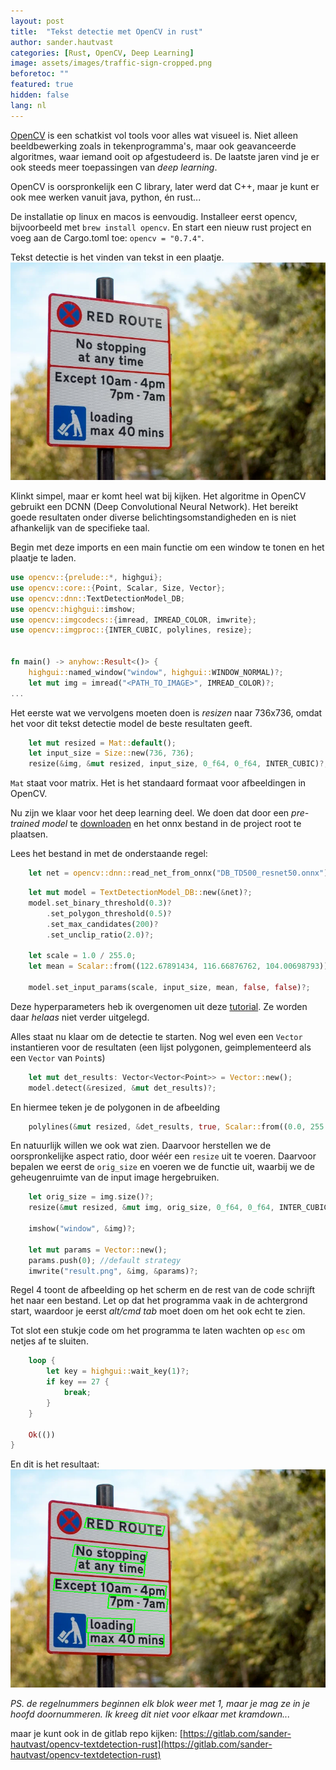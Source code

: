 ```yaml
---
layout: post
title:  "Tekst detectie met OpenCV in rust"
author: sander.hautvast
categories: [Rust, OpenCV, Deep Learning]
image: assets/images/traffic-sign-cropped.png
beforetoc: ""
featured: true
hidden: false
lang: nl
---
```

[OpenCV](https://opencv.org/) is een schatkist vol tools voor alles wat visueel is. Niet alleen beeldbewerking zoals in tekenprogramma's, maar ook geavanceerde algoritmes, waar iemand ooit op afgestudeerd is. De laatste jaren vind je er ook steeds meer toepassingen van _deep learning_. 

OpenCV is oorspronkelijk een C library, later werd dat C++, maar je kunt er ook mee werken vanuit java, python, én rust...

De installatie op linux en macos is eenvoudig. Installeer eerst opencv, bijvoorbeeld met `brew install opencv`. En start een nieuw rust project en voeg aan de Cargo.toml toe: `opencv = "0.7.4"`. 

Tekst detectie is het vinden van tekst in een plaatje. 
![plaatje](/assets/images/traffic-sign.png)

Klinkt simpel, maar er komt heel wat bij kijken. Het algoritme in OpenCV gebruikt een DCNN (Deep Convolutional Neural Network). Het bereikt goede resultaten onder diverse belichtingsomstandigheden en is niet afhankelijk van de specifieke taal. 

Begin met deze imports en een main functie om een window te tonen en het plaatje te laden.
```rust
use opencv::{prelude::*, highgui};
use opencv::core::{Point, Scalar, Size, Vector};
use opencv::dnn::TextDetectionModel_DB;
use opencv::highgui::imshow;
use opencv::imgcodecs::{imread, IMREAD_COLOR, imwrite};
use opencv::imgproc::{INTER_CUBIC, polylines, resize};


fn main() -> anyhow::Result<()> {
    highgui::named_window("window", highgui::WINDOW_NORMAL)?;
    let mut img = imread("<PATH_TO_IMAGE>", IMREAD_COLOR)?;
...
```

Het eerste wat we vervolgens moeten doen is _resizen_ naar 736x736, omdat het voor dit tekst detectie model de beste resultaten geeft.

```rust
    let mut resized = Mat::default();
    let input_size = Size::new(736, 736);
    resize(&img, &mut resized, input_size, 0_f64, 0_f64, INTER_CUBIC)?;
```

`Mat` staat voor matrix. Het is het standaard formaat voor afbeeldingen in OpenCV.

Nu zijn we klaar voor het deep learning deel. We doen dat door een _pre-trained model_ te [downloaden](https://drive.google.com/uc?export=dowload&id=19YWhArrNccaoSza0CfkXlA8im4-lAGsR) en het onnx bestand in de project root te plaatsen.

Lees het bestand in met de onderstaande regel:
```rust
    let net = opencv::dnn::read_net_from_onnx("DB_TD500_resnet50.onnx")?;
``` 

```rust
    let mut model = TextDetectionModel_DB::new(&net)?;
    model.set_binary_threshold(0.3)?
        .set_polygon_threshold(0.5)?
        .set_max_candidates(200)?
        .set_unclip_ratio(2.0)?;

    let scale = 1.0 / 255.0;
    let mean = Scalar::from((122.67891434, 116.66876762, 104.00698793));

    model.set_input_params(scale, input_size, mean, false, false)?;
```
Deze hyperparameters heb ik overgenomen uit deze [tutorial](https://github.com/opencv/opencv/blob/master/doc/tutorials/dnn/dnn_text_spotting/dnn_text_spotting.markdown). Ze worden daar _helaas_ niet verder uitgelegd.


Alles staat nu klaar om de detectie te starten. Nog wel even een `Vector` instantieren voor de resultaten (een lijst polygonen, geimplementeerd als een `Vector` van `Point`s)
```rust
    let mut det_results: Vector<Vector<Point>> = Vector::new();
    model.detect(&resized, &mut det_results)?;
```
En hiermee teken je de polygonen in de afbeelding

```rust
    polylines(&mut resized, &det_results, true, Scalar::from((0.0, 255.0, 0.0)), 2, 1, 0)?;
```

En natuurlijk willen we ook wat zien. Daarvoor herstellen we de oorspronkelijke aspect ratio, door wéér een `resize` uit te voeren. Daarvoor bepalen we eerst de `orig_size` en voeren we de functie uit, waarbij we de geheugenruimte van de input image hergebruiken. 
```rust
    let orig_size = img.size()?;
    resize(&mut resized, &mut img, orig_size, 0_f64, 0_f64, INTER_CUBIC)?;

    imshow("window", &img)?;

    let mut params = Vector::new();
    params.push(0); //default strategy
    imwrite("result.png", &img, &params)?;
```

Regel 4 toont de afbeelding op het scherm en de rest van de code schrijft het naar een bestand. Let op dat het programma vaak in de achtergrond start, waardoor je eerst _alt/cmd tab_ moet doen om het ook echt te zien.

Tot slot een stukje code om het programma te laten wachten op `esc` om netjes af te sluiten.
```rust
    loop {
        let key = highgui::wait_key(1)?;
        if key == 27 {
            break;
        }
    }

    Ok(())
}
```

En dit is het resultaat:
![plaatje](/assets/images/traffic-sign-detected.png)

_PS. de regelnummers beginnen elk blok weer met 1, maar je mag ze in je hoofd doornummeren. Ik kreeg dit niet voor elkaar met kramdown..._

maar je kunt ook in de gitlab repo kijken: [https://gitlab.com/sander-hautvast/opencv-textdetection-rust](https://gitlab.com/sander-hautvast/opencv-textdetection-rust)



